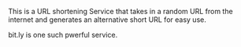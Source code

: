 This is a URL shortening Service that takes in a random URL from the internet and generates an alternative short URL for easy use.

bit.ly is one such pwerful service. 